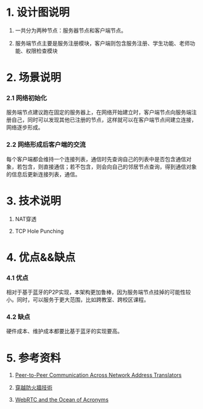 # 1. 设计图说明

1. 一共分为两种节点：服务器节点和客户端节点。

2. 服务端节点主要是服务注册模块，客户端则包含服务注册、学生功能、老师功能、权限检查模块

# 2. 场景说明

### 2.1 网络初始化

服务端节点建议跑在固定的服务器上，在网络开始建立时，客户端节点向服务端注册自己，同时可以发现其他已注册的节点，这样就可以在客户端节点间建立连接，网络逐步形成。

### 2.2 网络形成后客户端的交流

每个客户端都会维持一个连接列表，通信时先查询自己的列表中是否包含通信对象，若包含，则直接通信；若不包含，则会向自己的邻居节点查询，得到通信对象的信息后更新连接列表，通信。

# 3. 技术说明

1. NAT穿透

2. TCP Hole Punching

# 4. 优点&&缺点

### 4.1 优点

相对于基于蓝牙的P2P实现，本架构更加鲁棒，因为服务端节点挂掉的可能性较小。同时，可以服务于更大范围，比如跨教室、跨校区课程。

### 4.2 缺点

硬件成本、维护成本都要比基于蓝牙的实现要高。

# 5. 参考资料

1. [Peer-to-Peer Communication Across Network Address Translators](http://bford.info/pub/net/p2pnat/index.html)

2. [穿越防火牆技術](http://www.cs.nccu.edu.tw/~lien/Writing/NGN/firewall.htm)

3. [WebRTC and the Ocean of Acronyms](https://hacks.mozilla.org/2013/07/webrtc-and-the-ocean-of-acronyms/)